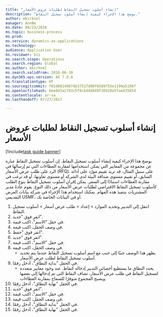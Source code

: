 ```yaml
--- 
title: "إنشاء أسلوب تسجيل النقاط لطلبات عروض الأسعار"
description: "يوضح هذا الإجراء كيفية إنشاء أسلوب تسجيل النقاط."
author: mkirknel
manager: AnnBe
ms.date: 08/23/2016
ms.topic: business-process
ms.prod: 
ms.service: dynamics-ax-applications
ms.technology: 
audience: Application User
ms.reviewer: bis
ms.search.scope: Operations
ms.search.region: Global
ms.author: mkirknel
ms.search.validFrom: 2016-06-30
ms.dyn365.ops.version: AX 7.0.0
ms.translationtype: HT
ms.sourcegitcommit: f01d88149074b37517d00f03d8f55e1199a5198f
ms.openlocfilehash: 6ee0d3a2793c5f8cb448049f36920a5fae83585d
ms.contentlocale: ar-sa
ms.lasthandoff: 07/27/2017

---
```

# <a name="create-a-scoring-method-for-rfqs"></a>إنشاء أسلوب تسجيل النقاط لطلبات عروض الأسعار

[!include[task guide banner](../../includes/task-guide-banner.md)]

يوضح هذا الإجراء كيفية إنشاء أسلوب تسجيل النقاط. إن أسلوب تسجيل النقاط عبارة عن مجموعة من المعايير التي يمكن استخدامها لمقارنة العطاءات التي تم إرسالها في الرد على طلب عرض الأسعار (RFQ). على سبيل المثال، قد تريد تقييم مورّد على أدائه السابق، أو تقييم مستوى صداقة البيئة لدى الشركة أو مستوى تعاونها، أو قد ترغب في مقارنة العطاءات استنادًا إلى السعر. يمكن إقران أسلوب تسجيل النقاط بنوع الطلب كأسلوب تسجيل النقاط الافتراضي لطلبات عرض الأسعار من ذلك النوع. يقوم عادةً مدير المشتريات بتنفيذ هذه المهام. يمكنك استخدام هذا الإجراء في شركة بيانات العرض التقديمي USMF، أو في البيانات الخاصة بك.

1. انتقل إلى التدبير وتحديد الموارد > إعداد > طلب عرض أسعار > أسلوب تسجيل النقاط.
2. انقر فوق "جديد".
3. في حقل "الاسم"، اكتب قيمة.
4. في وصف الحقل، اكتب قيمة.
5. انقر فوق "حفظ".
6. انقر فوق "جديد".
7. في حقل "الاسم"، اكتب قيمة.
8. في وصف الحقل، اكتب قيمة.
    * يظهر هذا الوصف جنبًا إلى جنب مع اسم أسلوب تسجيل النقاط عندما يتم تحديد أسلوب تسجيل النقاط لطلب عرض الأسعار.  
9. في الحقل "بداية النطاق‬‬"، أدخل رقمًا.
    * يحدد النطاق ما يستطيع أخصائي التدبير إدخاله كنقاط. عند وجود معايير متعددة لتسجيل النقاط في طلب عرض الأسعار، تضاف النقاط التي تم إدخالها إلى بعضها ويصبح المجموع متوفرًا للسماح بمقارنة العطاءات.  
10. في الحقل "نهاية النطاق‬‬"، أدخل رقمًا.
11. انقر فوق "جديد".
12. في حقل "الاسم"، اكتب قيمة.
13. في وصف الحقل، اكتب قيمة.
14. في الحقل "بداية النطاق‬‬"، أدخل رقمًا.
15. في الحقل "نهاية النطاق‬‬"، أدخل رقمًا.


